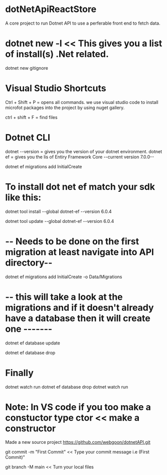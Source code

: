 # dotNetApiReactStore
A core project to run Dotnet API to use a perferable front end to fetch data.


# dotnet new -l     << This gives you a list of install(s) .Net related.

dotnet new gitignore 

# Visual Studio Shortcuts
Ctrl + Shift + P = opens all commands.
we use visual studio code to install microfot packages into the project by using nuget gallery.

ctrl + shift + F = find files

# Dotnet CLI
dotnet --version = gives you the version of your dotnet environment.
dotnet ef = gives you the lis of Entiry Framework Core --current version 7.0.0--

dotnet ef migrations add InitialCreate

# To install dot net ef match your sdk like this:

dotnet tool install --global dotnet-ef --version 6.0.4

dotnet tool update --global dotnet-ef --version 6.0.4

# -- Needs to be done on the first migration at least navigate into API directory--
dotnet ef migrations add InitialCreate -o Data/Migrations

# -- this will take a look at the migrations and if it doesn't already have a database then it will create one -------
dotnet ef database update

dotnet ef database drop

# Finally
dotnet watch run
dotnet ef database drop
dotnet watch run

# Note: In VS code if you too make a constuctor type ctor   << make a constructor

Made a new source project
https://github.com/webgoon/dotnetAPI.git

git commit -m "First Commit"  << Type your commit message i.e (First Commit)"

git branch -M main    << Turn your local files 
